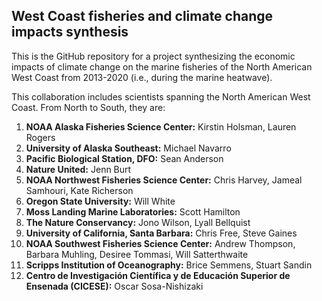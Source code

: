 ## West Coast fisheries and climate change impacts synthesis

This is the GitHub repository for a project synthesizing the economic impacts of climate change on the marine fisheries of the North American West Coast from 2013-2020 (i.e., during the marine heatwave). 

This collaboration includes scientists spanning the North American West Coast. From North to South, they are:

1. **NOAA Alaska Fisheries Science Center:** Kirstin Holsman, Lauren Rogers
2. **University of Alaska Southeast:** Michael Navarro
3. **Pacific Biological Station, DFO:** Sean Anderson
4. **Nature United:** Jenn Burt
5. **NOAA Northwest Fisheries Science Center:** Chris Harvey, Jameal Samhouri, Kate Richerson
6. **Oregon State University:** Will White
7. **Moss Landing Marine Laboratories:** Scott Hamilton
8. **The Nature Conservancy:** Jono Wilson, Lyall Bellquist
9. **University of California, Santa Barbara:** Chris Free, Steve Gaines
10. **NOAA Southwest Fisheries Science Center:** Andrew Thompson, Barbara Muhling, Desiree Tommasi, Will Satterthwaite
11. **Scripps Institution of Oceanography:** Brice Semmens, Stuart Sandin
12. **Centro de Investigación Científica y de Educación Superior de Ensenada (CICESE):** Oscar Sosa-Nishizaki
